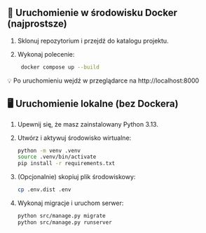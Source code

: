 ## 🐳 Uruchomienie w środowisku Docker (najprostsze)

1. Sklonuj repozytorium i przejdź do katalogu projektu.
2. Wykonaj polecenie:

   ```bash
    docker compose up --build
    ```

💡 Po uruchomieniu wejdź w przeglądarce na http://localhost:8000

## 🖥️ Uruchomienie lokalne (bez Dockera)

1. Upewnij się, że masz zainstalowany Python 3.13.
2. Utwórz i aktywuj środowisko wirtualne:

    ```bash
    python -m venv .venv
    source .venv/bin/activate
    pip install -r requirements.txt
    ```

3. (Opcjonalnie) skopiuj plik środowiskowy:

    ```bash
    cp .env.dist .env
    ```

4. Wykonaj migracje i uruchom serwer:

    ```bash
    python src/manage.py migrate
    python src/manage.py runserver
    ```

